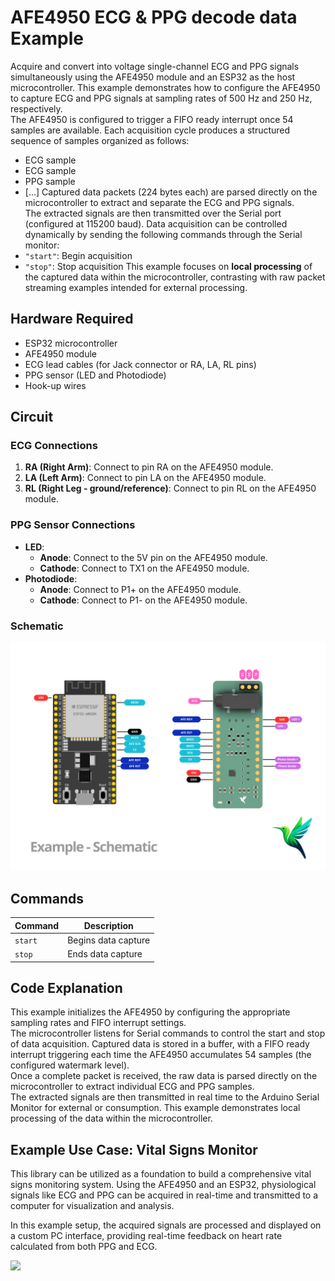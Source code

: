 # AFE4950 ECG & PPG decode data Example

Acquire and convert into voltage single-channel ECG and PPG signals simultaneously using the AFE4950 module and an ESP32 as the host microcontroller.
This example demonstrates how to configure the AFE4950 to capture ECG and PPG signals at sampling rates of 500 Hz and 250 Hz, respectively.  
The AFE4950 is configured to trigger a FIFO ready interrupt once 54 samples are available.
Each acquisition cycle produces a structured sequence of samples organized as follows:
- ECG sample
- ECG sample
- PPG sample
- [...]
Captured data packets (224 bytes each) are parsed directly on the microcontroller to extract and separate the ECG and PPG signals.  
The extracted signals are then transmitted over the Serial port (configured at 115200 baud).
Data acquisition can be controlled dynamically by sending the following commands through the Serial monitor:
- `"start"`: Begin acquisition
- `"stop"`: Stop acquisition
This example focuses on **local processing** of the captured data within the microcontroller, contrasting with raw packet streaming examples intended for external processing.

## Hardware Required

* ESP32 microcontroller
* AFE4950 module
* ECG lead cables (for Jack connector or RA, LA, RL pins)
* PPG sensor (LED and Photodiode)
* Hook-up wires

## Circuit

### ECG Connections
1. **RA (Right Arm)**: Connect to pin RA on the AFE4950 module.
2. **LA (Left Arm)**: Connect to pin LA on the AFE4950 module.
3. **RL (Right Leg - ground/reference)**: Connect to pin RL on the AFE4950 module.

### PPG Sensor Connections
- **LED**:
  - **Anode**: Connect to the 5V pin on the AFE4950 module.
  - **Cathode**: Connect to TX1 on the AFE4950 module.
- **Photodiode**:
  - **Anode**: Connect to P1+ on the AFE4950 module.
  - **Cathode**: Connect to P1- on the AFE4950 module.

### Schematic
![](images/AFE4950_Module_Ex1_sch.png)

## Commands

| Command | Description        |
|---------|--------------------|
| `start` | Begins data capture |
| `stop`  | Ends data capture   |

## Code Explanation

This example initializes the AFE4950 by configuring the appropriate sampling rates and FIFO interrupt settings.  
The microcontroller listens for Serial commands to control the start and stop of data acquisition.
Captured data is stored in a buffer, with a FIFO ready interrupt triggering each time the AFE4950 accumulates 54 samples (the configured watermark level).  
Once a complete packet is received, the raw data is parsed directly on the microcontroller to extract individual ECG and PPG samples.  
The extracted signals are then transmitted in real time to the Arduino Serial Monitor for external or consumption.
This example demonstrates local processing of the data within the microcontroller.

## Example Use Case: Vital Signs Monitor

This library can be utilized as a foundation to build a comprehensive vital signs monitoring system. Using the AFE4950 and an ESP32, physiological signals like ECG and PPG can be acquired in real-time and transmitted to a computer for visualization and analysis.

In this example setup, the acquired signals are processed and displayed on a custom PC interface, providing real-time feedback on heart rate calculated from both PPG and ECG.

![](images/AFE4950_Module_Ex1_use_case.png)
